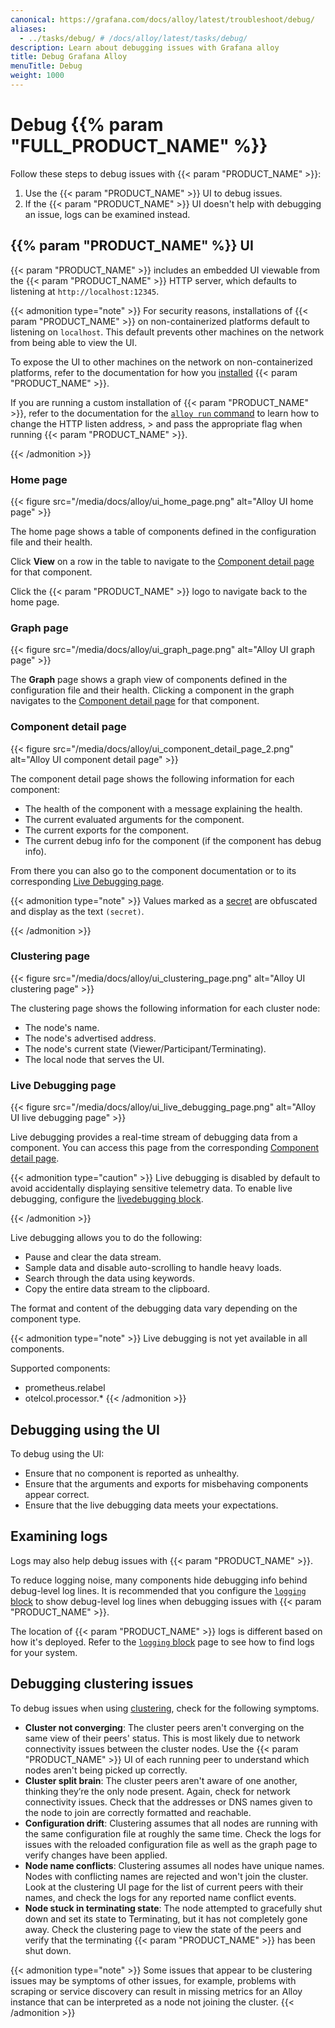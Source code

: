 ```yaml
---
canonical: https://grafana.com/docs/alloy/latest/troubleshoot/debug/
aliases:
  - ../tasks/debug/ # /docs/alloy/latest/tasks/debug/
description: Learn about debugging issues with Grafana alloy
title: Debug Grafana Alloy
menuTitle: Debug
weight: 1000
---
```


# Debug {{% param "FULL_PRODUCT_NAME" %}}

Follow these steps to debug issues with {{< param "PRODUCT_NAME" >}}:

1. Use the {{< param "PRODUCT_NAME" >}} UI to debug issues.
1. If the {{< param "PRODUCT_NAME" >}} UI doesn't help with debugging an issue, logs can be examined instead.

## {{% param "PRODUCT_NAME" %}} UI

{{< param "PRODUCT_NAME" >}} includes an embedded UI viewable from the {{< param "PRODUCT_NAME" >}} HTTP server, which defaults to listening at `http://localhost:12345`.

{{< admonition type="note" >}}
For security reasons, installations of {{< param "PRODUCT_NAME" >}} on non-containerized platforms default to listening on `localhost`.
This default prevents other machines on the network from being able to view the UI.

To expose the UI to other machines on the network on non-containerized platforms, refer to the documentation for how you [installed][install] {{< param "PRODUCT_NAME" >}}.

If you are running a custom installation of {{< param "PRODUCT_NAME" >}}, refer to the documentation for the [`alloy run` command][alloy run] to learn how to change the HTTP listen address, > and pass the appropriate flag when running {{< param "PRODUCT_NAME" >}}.

[install]: ../../set-up/install/
[alloy run]: ../../reference/cli/run/
{{< /admonition >}}

### Home page

{{< figure src="/media/docs/alloy/ui_home_page.png" alt="Alloy UI home page" >}}

The home page shows a table of components defined in the configuration file and their health.

Click **View** on a row in the table to navigate to the [Component detail page](#component-detail-page) for that component.

Click the {{< param "PRODUCT_NAME" >}} logo to navigate back to the home page.

### Graph page

{{< figure src="/media/docs/alloy/ui_graph_page.png" alt="Alloy UI graph page" >}}

The **Graph** page shows a graph view of components defined in the configuration file and their health.
Clicking a component in the graph navigates to the [Component detail page](#component-detail-page) for that component.

### Component detail page

{{< figure src="/media/docs/alloy/ui_component_detail_page_2.png" alt="Alloy UI component detail page" >}}

The component detail page shows the following information for each component:

* The health of the component with a message explaining the health.
* The current evaluated arguments for the component.
* The current exports for the component.
* The current debug info for the component (if the component has debug info).

From there you can also go to the component documentation or to its corresponding [Live Debugging page](#live-debugging-page).


{{< admonition type="note" >}}
Values marked as a [secret][] are obfuscated and display as the text `(secret)`.

[secret]: ../../get-started/configuration-syntax/expressions/types_and_values/#secrets
{{< /admonition >}}

### Clustering page

{{< figure src="/media/docs/alloy/ui_clustering_page.png" alt="Alloy UI clustering page" >}}

The clustering page shows the following information for each cluster node:

* The node's name.
* The node's advertised address.
* The node's current state (Viewer/Participant/Terminating).
* The local node that serves the UI.

### Live Debugging page

{{< figure src="/media/docs/alloy/ui_live_debugging_page.png" alt="Alloy UI live debugging page" >}}

Live debugging provides a real-time stream of debugging data from a component. You can access this page from the corresponding [Component detail page](#component-detail-page).

{{< admonition type="caution" >}}
Live debugging is disabled by default to avoid accidentally displaying sensitive telemetry data. To enable live debugging, configure the [livedebugging block][livedebugging].

[livedebugging]: ../../reference/config-blocks/livedebugging/
{{< /admonition >}}

Live debugging allows you to do the following:

* Pause and clear the data stream.
* Sample data and disable auto-scrolling to handle heavy loads.
* Search through the data using keywords.
* Copy the entire data stream to the clipboard.

The format and content of the debugging data vary depending on the component type.

{{< admonition type="note" >}}
Live debugging is not yet available in all components.

Supported components:
* prometheus.relabel
* otelcol.processor.*
{{< /admonition >}}


## Debugging using the UI

To debug using the UI:

* Ensure that no component is reported as unhealthy.
* Ensure that the arguments and exports for misbehaving components appear correct.
* Ensure that the live debugging data meets your expectations.

## Examining logs

Logs may also help debug issues with {{< param "PRODUCT_NAME" >}}.

To reduce logging noise, many components hide debugging info behind debug-level log lines.
It is recommended that you configure the [`logging` block][logging] to show debug-level log lines when debugging issues with {{< param "PRODUCT_NAME" >}}.

The location of {{< param "PRODUCT_NAME" >}} logs is different based on how it's deployed.
Refer to the [`logging` block][logging] page to see how to find logs for your system.

## Debugging clustering issues

To debug issues when using [clustering][], check for the following symptoms.

- **Cluster not converging**: The cluster peers aren't converging on the same view of their peers' status.
  This is most likely due to network connectivity issues between the cluster nodes.
  Use the {{< param "PRODUCT_NAME" >}} UI of each running peer to understand which nodes aren't being picked up correctly.
- **Cluster split brain**: The cluster peers aren't aware of one another, thinking they’re the only node present.
  Again, check for network connectivity issues.
  Check that the addresses or DNS names given to the node to join are correctly formatted and reachable.
- **Configuration drift**: Clustering assumes that all nodes are running with the same configuration file at roughly the same time.
  Check the logs for issues with the reloaded configuration file as well as the graph page to verify changes have been applied.
- **Node name conflicts**: Clustering assumes all nodes have unique names.
  Nodes with conflicting names are rejected and won't join the cluster.
  Look at the clustering UI page for the list of current peers with their names, and check the logs for any reported name conflict events.
- **Node stuck in terminating state**: The node attempted to gracefully shut down and set its state to Terminating, but it has not completely gone away.
  Check the clustering page to view the state of the peers and verify that the terminating {{< param "PRODUCT_NAME" >}} has been shut down.

{{< admonition type="note" >}}
Some issues that appear to be clustering issues may be symptoms of other issues, for example, problems with scraping or service discovery can result in missing metrics for an Alloy instance that can be interpreted as a node not joining the cluster.
{{< /admonition >}}

[logging]: ../../reference/config-blocks/logging/
[clustering]: ../../get-started/clustering/
